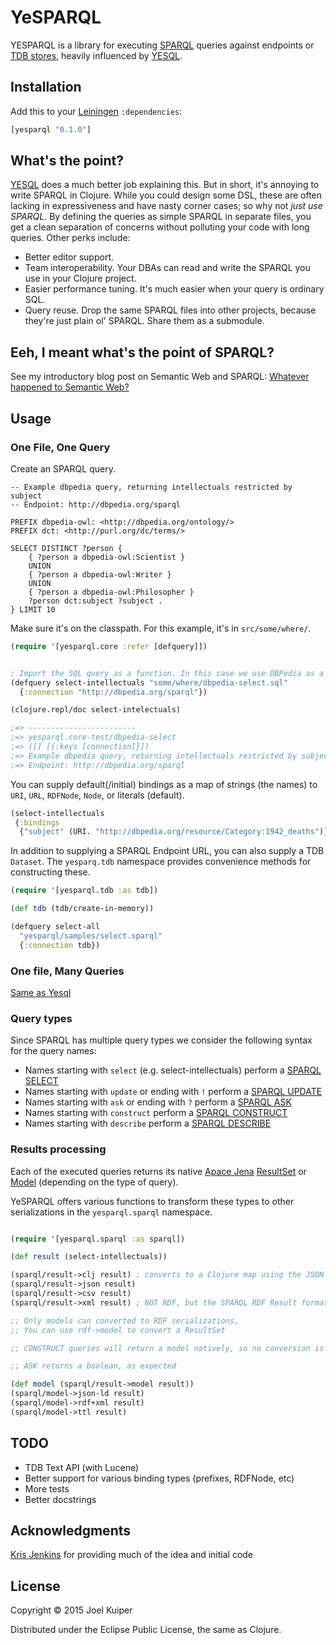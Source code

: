 # YeSPARQL

YESPARQL is a library for executing [SPARQL](http://www.w3.org/TR/sparql11-query/) queries against endpoints or [TDB stores](https://jena.apache.org/documentation/tdb/index.html), heavily influenced by [YESQL](https://github.com/krisajenkins/yesql).


## Installation
Add this to your [Leiningen](https://github.com/technomancy/leiningen) `:dependencies`:

``` clojure
[yesparql "0.1.0"]
```

## What's the point?
[YESQL](https://github.com/krisajenkins/yesql) does a much better job explaining this. But in short, it's annoying to write SPARQL in Clojure.
While you could design some DSL, these are often lacking in expressiveness and have nasty corner cases; so why not *just use SPARQL*.
By defining the queries as simple SPARQL in separate files, you get a clean separation of concerns without polluting your code with long queries.
Other perks include:

- Better editor support.
- Team interoperability. Your DBAs can read and write the SPARQL you
  use in your Clojure project.
- Easier performance tuning. It's much easier when your query is ordinary SQL.
- Query reuse. Drop the same SPARQL files into other projects, because
  they're just plain ol' SPARQL. Share them as a submodule.


## Eeh, I meant what's the point of SPARQL?
See my introductory blog post on Semantic Web and SPARQL: [Whatever happened to Semantic Web?](https://joelkuiper.eu/semantic-web)

## Usage
### One File, One Query
Create an SPARQL query.

```sparql
-- Example dbpedia query, returning intellectuals restricted by subject
-- Endpoint: http://dbpedia.org/sparql

PREFIX dbpedia-owl: <http://dbpedia.org/ontology/>
PREFIX dct: <http://purl.org/dc/terms/>

SELECT DISTINCT ?person {
    { ?person a dbpedia-owl:Scientist }
    UNION
    { ?person a dbpedia-owl:Writer }
    UNION
    { ?person a dbpedia-owl:Philosopher }
    ?person dct:subject ?subject .
} LIMIT 10
```

Make sure it's on the classpath. For this example, it's in `src/some/where/`.

```clojure
(require '[yesparql.core :refer [defquery]])


; Import the SQL query as a function. In this case we use DBPedia as a remote endpoint
(defquery select-intellectuals "some/where/dbpedia-select.sql"
  {:connection "http://dbpedia.org/sparql"})
```

```clojure
(clojure.repl/doc select-intelectuals)

;=> ------------------------
;=> yesparql.core-test/dbpedia-select
;=> ([] [{:keys [connection]}])
;=> Example dbpedia query, returning intellectuals restricted by subject
;=> Endpoint: http://dbpedia.org/sparql

```

You can supply default(/initial) bindings as a map of strings (the names) to `URI`, `URL`, `RDFNode`, `Node`, or literals (default).

```clojure
(select-intellectuals
 {:bindings
  {"subject" (URI. "http://dbpedia.org/resource/Category:1942_deaths")}})
```

In addition to supplying a SPARQL Endpoint URL, you can also supply a TDB `Dataset`.
The `yesparq.tdb` namespace provides convenience methods for constructing these.

```clojure
(require '[yesparql.tdb :as tdb])

(def tdb (tdb/create-in-memory))

(defquery select-all
  "yesparql/samples/select.sparql"
  {:connection tdb})

```

### One file, Many Queries
[Same as Yesql](https://github.com/krisajenkins/yesql#one-file-many-queries)

### Query types
Since SPARQL has multiple query types we consider the following syntax for the query names:

- Names starting with `select` (e.g. select-intellectuals) perform a [SPARQL SELECT](http://www.w3.org/TR/rdf-sparql-query/#select)
- Names starting with `update` or ending with `!`  perform a [SPARQL UPDATE](http://www.w3.org/TR/sparql11-update/)
- Names starting with `ask` or ending with `?`  perform a [SPARQL ASK](http://www.w3.org/TR/rdf-sparql-query/#ask)
- Names starting with `construct` perform a [SPARQL CONSTRUCT](http://www.w3.org/TR/rdf-sparql-query/#construct)
- Names starting with `describe` perform a [SPARQL DESCRIBE](http://www.w3.org/TR/rdf-sparql-query/#describe)

### Results processing
Each of the executed queries returns its native [Apace Jena](https://jena.apache.org/) [ResultSet](https://jena.apache.org/documentation/javadoc/arq/) or [Model](https://jena.apache.org/documentation/javadoc/jena/) (depending on the type of query).

YeSPARQL offers various functions to transform these types to other serializations in the `yesparql.sparql` namespace.

```clojure

(require '[yesparql.sparql :as sparql])

(def result (select-intellectuals))

(sparql/result->clj result) ; converts to a Clojure map using the JSON serialization
(sparql/result->json result)
(sparql/result->csv result)
(sparql/result->xml result) ; NOT RDF, but the SPARQL RDF Result format

;; Only models can converted to RDF serializations,
;; You can use rdf->model to convert a ResultSet

;; CONSTRUCT queries will return a model natively, so no conversion is required.

;; ASK returns a boolean, as expected

(def model (sparql/result->model result))
(sparql/model->json-ld result)
(sparql/model->rdf+xml result)
(sparql/model->ttl result)
```


## TODO
- TDB Text API (with Lucene)
- Better support for various binding types (prefixes, RDFNode, etc)
- More tests
- Better docstrings

## Acknowledgments
[Kris Jenkins](https://github.com/krisajenkins) for providing much of the idea and initial code

## License

Copyright © 2015 Joel Kuiper

Distributed under the Eclipse Public License, the same as Clojure.

